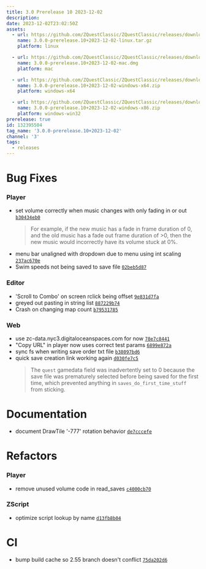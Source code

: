 ```yaml
---
title: 3.0 Prerelease 10 2023-12-02
description: 
date: 2023-12-02T23:02:50Z
assets: 
  - url: https://github.com/ZQuestClassic/ZQuestClassic/releases/download/3.0.0-prerelease.10%2B2023-12-02/3.0.0-prerelease.10%2B2023-12-02-linux.tar.gz
    name: 3.0.0-prerelease.10+2023-12-02-linux.tar.gz
    platform: linux

  - url: https://github.com/ZQuestClassic/ZQuestClassic/releases/download/3.0.0-prerelease.10%2B2023-12-02/3.0.0-prerelease.10%2B2023-12-02-mac.dmg
    name: 3.0.0-prerelease.10+2023-12-02-mac.dmg
    platform: mac

  - url: https://github.com/ZQuestClassic/ZQuestClassic/releases/download/3.0.0-prerelease.10%2B2023-12-02/3.0.0-prerelease.10%2B2023-12-02-windows-x64.zip
    name: 3.0.0-prerelease.10+2023-12-02-windows-x64.zip
    platform: windows-x64

  - url: https://github.com/ZQuestClassic/ZQuestClassic/releases/download/3.0.0-prerelease.10%2B2023-12-02/3.0.0-prerelease.10%2B2023-12-02-windows-x86.zip
    name: 3.0.0-prerelease.10+2023-12-02-windows-x86.zip
    platform: windows-win32
prerelease: true
id: 132395504
tag_name: '3.0.0-prerelease.10+2023-12-02'
channel: '3'
tags:
  - releases
---
```





# Bug Fixes

### Player

- set volume correctly when music changes with only fading in or out [`b30434eb0`](https://github.com/ZQuestClassic/ZQuestClassic/commit/b30434eb0b524e60e2b3f071f8ae1a2eb9c6da5e)
   &nbsp;
   >For example, if the new music has a fade in frame duration of 0, and the old music has a fade out frame duration of >0, then the new music would incorrectly have its volume stuck at 0%. 
   >
- menu bar unaligned with dropdown due to menu using int scaling [`237ac670e`](https://github.com/ZQuestClassic/ZQuestClassic/commit/237ac670e5ab7cc730154129bc24a0769a158647)
- Swim speeds not being saved to save file [`02beb5d87`](https://github.com/ZQuestClassic/ZQuestClassic/commit/02beb5d87ef1a12a163f40422106cf8e08d1ac8e)

### Editor

- 'Scroll to Combo' on screen rclick being offset [`9e831d7fa`](https://github.com/ZQuestClassic/ZQuestClassic/commit/9e831d7faf0fd87d4950fd961ed00009ef3481ea)
- greyed out pasting in string list [`887229b74`](https://github.com/ZQuestClassic/ZQuestClassic/commit/887229b74dfbbd0d4a46774f2473183fea37fee4)
- Crash on changing map count [`b79531785`](https://github.com/ZQuestClassic/ZQuestClassic/commit/b7953178558447d5f96428d254c21e4a3cdc5583)

### Web

- use zc-data.nyc3.digitaloceanspaces.com for now [`78e7c8441`](https://github.com/ZQuestClassic/ZQuestClassic/commit/78e7c84413133c3188eb22c648b0d3fdd0e4b3ff)
- "Copy URL" in player now uses correct test params [`6899e872a`](https://github.com/ZQuestClassic/ZQuestClassic/commit/6899e872a992eb56da2005b35e484b8b50740d25)
- sync fs when writing save order txt file [`b38097bd6`](https://github.com/ZQuestClassic/ZQuestClassic/commit/b38097bd64195a4648b66bfe7d7b514ab23f1f25)
- quick save creation link working again [`d030fe7c5`](https://github.com/ZQuestClassic/ZQuestClassic/commit/d030fe7c580f2636693b4c1fc29665bac6ef8892)
   &nbsp;
   >The `quest` gamedata field was inadvertently set to 0 because the save file was prematurely selected before being saved for the first time, which prevented anything in `saves_do_first_time_stuff` from sticking. 
   >

# Documentation

- document DrawTile '-777' rotation behavior [`de7cccefe`](https://github.com/ZQuestClassic/ZQuestClassic/commit/de7cccefe6e7fd02dce80ef1808e78c367d81d3b)

# Refactors

### Player

- remove unused volume code in read_saves [`c4000cb70`](https://github.com/ZQuestClassic/ZQuestClassic/commit/c4000cb704e95de0af3932e768c8d8e0edbecb71)

### ZScript

- optimize script lookup by name [`d13fb8b04`](https://github.com/ZQuestClassic/ZQuestClassic/commit/d13fb8b040410a532988438af67500cc09042eba)

# CI

- bump build cache so 2.55 branch doesn't conflict [`75da202d6`](https://github.com/ZQuestClassic/ZQuestClassic/commit/75da202d66b1f3d3e1ad37ca44a6374756ad0a6e)
